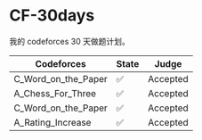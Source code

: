 # CF-30days

我的 codeforces 30 天做题计划。

| Codeforces          | State | Judge    |
| ------------------- | ----- | -------- |
| C_Word_on_the_Paper | ✅    | Accepted |
| A_Chess_For_Three   | ✅    | Accepted |
| C_Word_on_the_Paper | ✅    | Accepted |
| A_Rating_Increase   | ✅    | Accepted |
